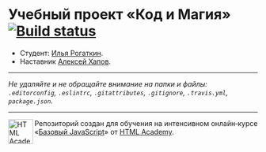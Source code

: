 # Учебный проект «Код и Магия» [![Build status][travis-image]][travis-url]

* Студент: [Илья Рогаткин](https://up.htmlacademy.ru/javascript/10/user/209546).
* Наставник  [Алексей Хапов](https://htmlacademy.ru/profile/id118459).
---

_Не удаляйте и не обращайте внимание на папки и файлы:_<br>
_`.editorconfig`, `.eslintrc`, `.gitattributes`, `.gitignore`, `.travis.yml`, `package.json`._

---

<a href="https://htmlacademy.ru/intensive/javascript"><img align="left" width="50" height="50" title="HTML Academy" src="https://up.htmlacademy.ru/static/img/intensive/javascript/logo-for-github.svg"></a>

Репозиторий создан для обучения на интенсивном онлайн‑курсе «[Базовый JavaScript](https://htmlacademy.ru/intensive/javascript)» от [HTML Academy](https://htmlacademy.ru).

[travis-image]: https://travis-ci.org/htmlacademy-javascript/209546-code-and-magick.svg?branch=master
[travis-url]: https://travis-ci.org/htmlacademy-javascript/209546-code-and-magick
